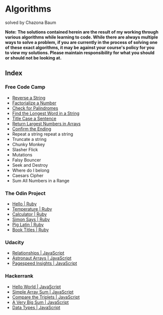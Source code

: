 # Algorithms

solved by Chazona Baum

**Note:**
**The solutions contained herein are the result of my working through various algorithms while learning to code. While there are always multiple ways to solve a problem, if you are currently in the process of solving one of these exact algorithms, it may be against your course's policy for you to view my solutions. Please maintain responsibility for what you should or should not be looking at.**

## Index

### Free Code Camp
* [Reverse a String](./free_code_camp/reverse_a_string.md)
* [Factorialize a Number](./free_code_camp/factorialize_a_number.md)
* [Check for Palindromes](./free_code_camp/check_for_palindromes.md)
* [Find the Longest Word in a String](./free_code_camp/find_the_longest_word_in_a_string.md)
* [Title Case a Sentence](./free_code_camp/title_case_a_sentence.md)
* [Return Largest Numbers in Arrays](./free_code_camp/return_largest_numbers_in_arrays.md)
* [Confirm the Ending](./free_code_camp/confirm_the_ending.md)
* Repeat a string repeat a string
* Truncate a string
* Chunky Monkey
* Slasher Flick
* Mutations
* Falsy Bouncer
* Seek and Destroy
* Where do I belong
* Caesars Cipher
* Sum All Numbers in a Range

### The Odin Project
* [Hello | Ruby](./the_odin_project/hello.md)
* [Temperature | Ruby](./the_odin_project/temperature.md)
* [Calculator | Ruby](./the_odin_project/calculator.md)
* [Simon Says | Ruby](./the_odin_project/simon_says.md)
* [Pig Latin | Ruby](./the_odin_project/pig_latin.md)
* [Book Titles | Ruby](./the_odin_project/book_titles.md)

### Udacity
* [Relationships | JavaScript](./udacity/relationships.md)
* [Astronaut Arrays | JavaScript](./udacity/astronaut_arrays.md)
* [Pagespeed Insights | JavaScript](./udacity/pagespeed_insights.md)

### Hackerrank
* [Hello World | JavaScript](./hackerrank/hello_world.md)
* [Simple Array Sum | JavaScript](./hackerrank/hello_world.md)
* [Compare the Triplets | JavaScript](./hackerrank/compare_the_triplets.md)
* [A Very Big Sum | JavaScript](./hackerrank/a_very_big_sum.md)
* [Data Types | JavaScript](./hackerrank/data_types.md)